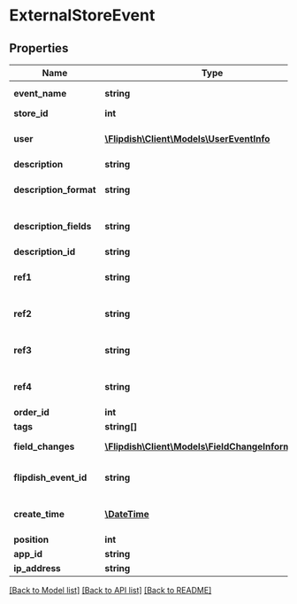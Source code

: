 # ExternalStoreEvent

## Properties
Name | Type | Description | Notes
------------ | ------------- | ------------- | -------------
**event_name** | **string** | The event name | [optional] 
**store_id** | **int** | Store Id | [optional] 
**user** | [**\Flipdish\\Client\Models\UserEventInfo**](UserEventInfo.md) | User which did the action | [optional] 
**description** | **string** | Description | [optional] 
**description_format** | **string** | Description with format placeholders | [optional] 
**description_fields** | **string** | Description with format placeholders | [optional] 
**description_id** | **string** | Description | [optional] 
**ref1** | **string** | Ref (reference field) | [optional] 
**ref2** | **string** | Ref2 (reference field) | [optional] 
**ref3** | **string** | Ref3 (reference field) | [optional] 
**ref4** | **string** | Ref4 (reference field) | [optional] 
**order_id** | **int** | Order Id | [optional] 
**tags** | **string[]** | Tags | [optional] 
**field_changes** | [**\Flipdish\\Client\Models\FieldChangeInformation[]**](FieldChangeInformation.md) | Field changes list | [optional] 
**flipdish_event_id** | **string** | The identitfier of the event | [optional] 
**create_time** | [**\DateTime**](\DateTime.md) | The time of creation of the event | [optional] 
**position** | **int** | Position | [optional] 
**app_id** | **string** | App id | [optional] 
**ip_address** | **string** | Ip Address | [optional] 

[[Back to Model list]](../README.md#documentation-for-models) [[Back to API list]](../README.md#documentation-for-api-endpoints) [[Back to README]](../README.md)


